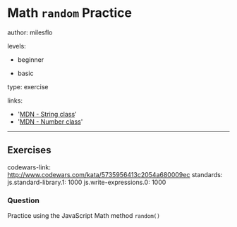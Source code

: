 # Math `random` Practice
author: milesflo

levels:

  - beginner

  - basic

type: exercise

links:

  - '[MDN - String class](https://developer.mozilla.org/en-US/docs/Web/JavaScript/Reference/Global_Objects/String)'
  - '[MDN - Number class](https://developer.mozilla.org/en-US/docs/Web/JavaScript/Reference/Global_Objects/Number)'

---
## Exercises
codewars-link: http://www.codewars.com/kata/5735956413c2054a680009ec
standards:
  js.standard-library.1: 1000
  js.write-expressions.0: 1000
### Question
Practice using the JavaScript Math method `random()`
